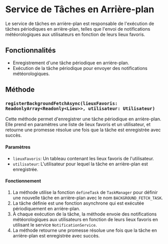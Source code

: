 # Service de Tâches en Arrière-plan

Le service de tâches en arrière-plan est responsable de l'exécution de tâches périodiques en arrière-plan, telles que l'envoi de notifications météorologiques aux utilisateurs en fonction de leurs lieux favoris.

## Fonctionnalités

- Enregistrement d'une tâche périodique en arrière-plan.
- Exécution de la tâche périodique pour envoyer des notifications météorologiques.

## Méthode

### `registerBackgroundFetchAsync(lieuxFavoris: ReadonlyArray<Readonly<Lieu>>, utilisateur: Utilisateur)`

Cette méthode permet d'enregistrer une tâche périodique en arrière-plan. Elle prend en paramètres une liste de lieux favoris et un utilisateur, et retourne une promesse résolue une fois que la tâche est enregistrée avec succès.

#### Paramètres

- `lieuxFavoris`: Un tableau contenant les lieux favoris de l'utilisateur.
- `utilisateur`: L'utilisateur pour lequel la tâche en arrière-plan est enregistrée.

#### Fonctionnement

1. La méthode utilise la fonction `defineTask` de `TaskManager` pour définir une nouvelle tâche en arrière-plan avec le nom `BACKGROUND_FETCH_TASK`.
2. La tâche définie est une fonction asynchrone qui est exécutée périodiquement en arrière-plan.
3. À chaque exécution de la tâche, la méthode envoie des notifications météorologiques aux utilisateurs en fonction de leurs lieux favoris en utilisant le service `NotificationService`.
4. La méthode retourne une promesse résolue une fois que la tâche en arrière-plan est enregistrée avec succès.
